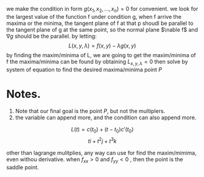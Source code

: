 we make the condition in form $g(x_1, x_2, ..., x_n) = 0$ for convenient.
we look for the largest value of the function f under condition g, when f
arrive the maxima or the minima, the tangent plane of f at that p shoudl be
parallel to the tangent plane of g at the same point, so the normal plane 
$\nable f$ and $\nabla g$ should be the parallel.
by letting:
$$ L(x, y, \lambda) = f(x, y) - \lambda g(x, y) $$
by finding the maxim/minima of L, we are going to get the maxim/minima of f
the maxima/minima can be found by obtaining $L_{x, y ,\lambda} = 0$
then solve by system of equation to find the desired maxima/minima point $P$

# Notes. 
1. Note that our final goal is the point $P$, but not the multiplers.
2. the variable can append more, and the condition can also append more.


$$L(t) = c(t_0) + (t-t_0)c'(t_0)$$
$$ ti + t^2j + t^3k $$

other than lagrange mulitplies, 
any way can use for find the maxim/mimima, even withou derivative.
when $f_{xx} > 0$ and $f_{yy}<0$ , then the point is the saddle point.